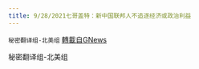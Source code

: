 ```yaml
---
title: 9/28/2021七哥盖特：新中国联邦人不追逐经济或政治利益
---
```

`秘密翻译组-北美组` [轉載自GNews](https://gnews.org/zh-hans/1562734/)

秘密翻译组-北美组
